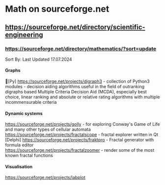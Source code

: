 # Math on sourceforge.net                 

## https://sourceforge.net/directory/scientific-engineering                    

### https://sourceforge.net/directory/mathematics/?sort=update                 
Sort By: Last Updated 17.07.2024                       


#### Graphs
🔴[Py] https://sourceforge.net/projects/digraph3 - collection of Python3 modules -  decision aiding algorithms useful in the field of outranking digraphs based Multiple Criteria Decision Aid (MCDA), especially best choice, linear ranking and absolute or relative rating algorithms with multiple incommensurable criteria                             

#### Dynamic systems              
https://sourceforge.net/projects/golly -  for exploring Conway's Game of Life and many other types of cellular automata             
https://sourceforge.net/projects/fractalscope  - fractal explorer written in Qt                   
[Delphi] https://sourceforge.net/projects/fraktpro - Fractal generator with formula editor            
https://sourceforge.net/projects/fractalzoomer - render some of the most known fractal functions             

#### Visualisation                
https://sourceforge.net/projects/labplot                      


